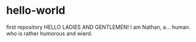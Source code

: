 # hello-world
first repository
HELLO LADIES AND GENTLEMEN! I am Nathan, a... human. who is rather humorous and wierd.
